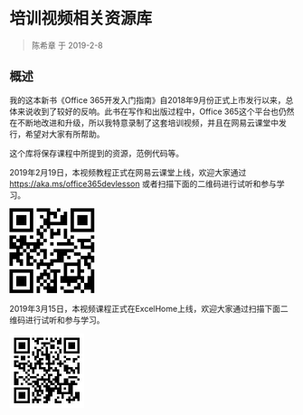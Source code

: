 # 培训视频相关资源库

> 陈希章 于 2019-2-8 

## 概述

我的这本新书《Office 365开发入门指南》自2018年9月份正式上市发行以来，总体来说收到了较好的反响。此书在写作和出版过程中，Office 365这个平台也仍然在不断地改进和升级，所以我特意录制了这套培训视频，并且在网易云课堂中发行，希望对大家有所帮助。

这个库将保存课程中所提到的资源，范例代码等。

2019年2月19日，本视频教程正式在网易云课堂上线，欢迎大家通过 <https://aka.ms/office365devlesson> 或者扫描下面的二维码进行试听和参与学习。

![课程二维码](视频教程.png)

2019年3月15日，本视频课程正式在ExcelHome上线，欢迎大家通过扫描下面二维码进行试听和参与学习。

![ExcelHome视频课](images/2019-03-15-22-05-51.png)